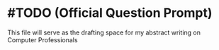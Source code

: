 # #TODO (Official Question Prompt)
This file will serve as the drafting space for my abstract writing on Computer Professionals
